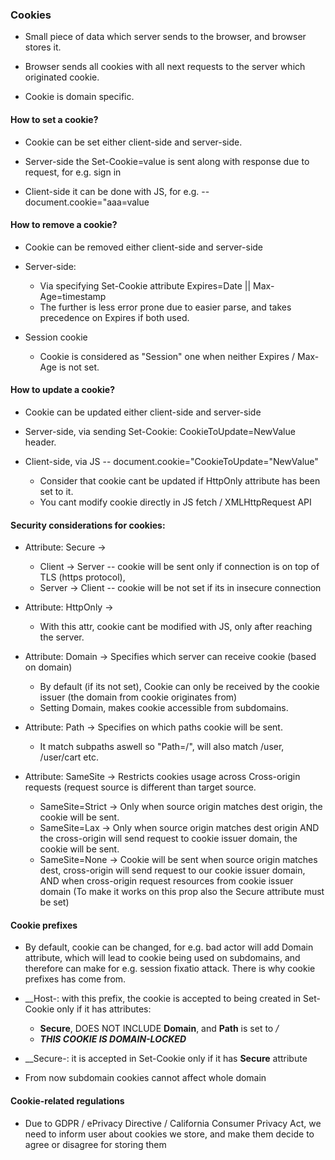 ### Cookies

* Small piece of data which server sends to the browser, and browser stores it.

* Browser sends all cookies with all next requests to the server which originated cookie.

* Cookie is domain specific.

#### How to set a cookie?

* Cookie can be set either client-side and server-side.

* Server-side the Set-Cookie=value is sent along with response due to request, for e.g. sign in

* Client-side it can be done with JS, for e.g. -- document.cookie="aaa=value

#### How to remove a cookie?

* Cookie can be removed either client-side and server-side

* Server-side:
    * Via specifying Set-Cookie attribute Expires=Date || Max-Age=timestamp
    * The further is less error prone due to easier parse, and takes precedence on Expires if both used.

* Session cookie
    * Cookie is considered as "Session" one when neither Expires / Max-Age is not set.

#### How to update a cookie?

* Cookie can be updated either client-side and server-side

* Server-side, via sending Set-Cookie: CookieToUpdate=NewValue header.

* Client-side, via JS -- document.cookie="CookieToUpdate="NewValue"
    * Consider that cookie cant be updated if HttpOnly attribute has been set to it. 
    * You cant modify cookie directly in JS fetch / XMLHttpRequest API

#### Security considerations for cookies:

* Attribute: Secure -> 
    * Client -> Server -- cookie will be sent only if connection is on top of TLS (https protocol),
    * Server -> Client -- cookie will be not set if its in insecure connection

* Attribute: HttpOnly -> 
    * With this attr, cookie cant be modified with JS, only after reaching the server.

* Attribute: Domain -> Specifies which server can receive cookie (based on domain)
    * By default (if its not set), Cookie can only be received by the cookie issuer (the domain from cookie originates from)
    * Setting Domain, makes cookie accessible from subdomains.

* Attribute: Path -> Specifies on which paths cookie will be sent.
    * It match subpaths aswell so "Path=/", will also match /user, /user/cart etc.

* Attribute: SameSite -> Restricts cookies usage across Cross-origin requests (request source is different than target source.
    * SameSite=Strict -> Only when source origin matches dest origin, the cookie will be sent.
    * SameSite=Lax -> Only when source origin matches dest origin AND the cross-origin will send request to cookie issuer domain, the cookie will be sent.
    * SameSite=None -> Cookie will be sent when source origin matches dest, cross-origin will send request to our cookie issuer domain, AND when cross-origin request resources from cookie issuer domain (To make it works on this prop also the Secure attribute must be set)


#### Cookie prefixes

* By default, cookie can be changed, for e.g. bad actor will add Domain attribute, which will lead to cookie being used on subdomains, and therefore can make for e.g. session fixatio attack. There is why cookie prefixes has come from.

* \_\_Host-: with this prefix, the cookie is accepted to being created in Set-Cookie only if it has attributes:
    * **Secure**, DOES NOT INCLUDE **Domain**, and **Path** is set to */*
    * ***THIS COOKIE IS DOMAIN-LOCKED***

* \_\_Secure-: it is accepted in Set-Cookie only if it has **Secure** attribute

* From now subdomain cookies cannot affect whole domain

#### Cookie-related regulations

* Due to GDPR / ePrivacy Directive / California Consumer Privacy Act, we need to inform user about cookies we store, and make them decide to agree or disagree for storing them



